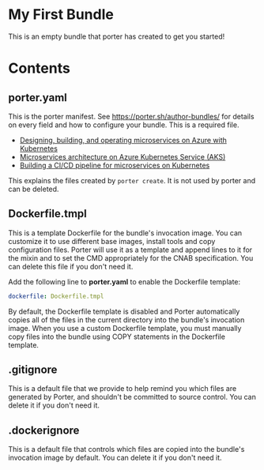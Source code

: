 # My First Bundle

This is an empty bundle that porter has created to get you started!

# Contents

## porter.yaml

This is the porter manifest. See https://porter.sh/author-bundles/ for 
details on every field and how to configure your bundle. This is a required
file.

- [Designing, building, and operating microservices on Azure with Kubernetes](https://docs.microsoft.com/azure/architecture/microservices)
- [Microservices architecture on Azure Kubernetes Service (AKS)](https://docs.microsoft.com/azure/architecture/reference-architectures/microservices/aks)
- [Building a CI/CD pipeline for microservices on Kubernetes](https://docs.microsoft.com/azure/architecture/microservices/ci-cd-kubernetes)

This explains the files created by `porter create`. It is not used by porter and
can be deleted.

## Dockerfile.tmpl

This is a template Dockerfile for the bundle's invocation image. You can
customize it to use different base images, install tools and copy configuration
files. Porter will use it as a template and append lines to it for the mixin and to set
the CMD appropriately for the CNAB specification. You can delete this file if you don't
need it.

Add the following line to **porter.yaml** to enable the Dockerfile template:

```yaml
dockerfile: Dockerfile.tmpl
```

By default, the Dockerfile template is disabled and Porter automatically copies
all of the files in the current directory into the bundle's invocation image. When
you use a custom Dockerfile template, you must manually copy files into the bundle
using COPY statements in the Dockerfile template.

## .gitignore

This is a default file that we provide to help remind you which files are
generated by Porter, and shouldn't be committed to source control. You can
delete it if you don't need it.

## .dockerignore

This is a default file that controls which files are copied into the bundle's
invocation image by default. You can delete it if you don't need it.